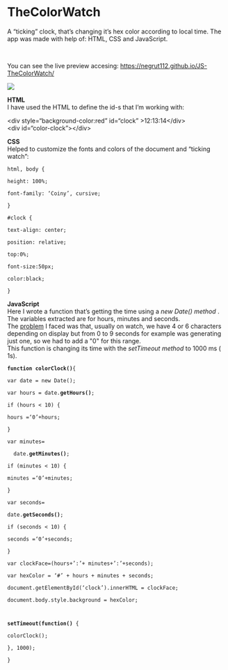 # TheColorWatch
<p>A “ticking” clock, that’s changing it’s hex color according to local time. The app was made with help of: HTML, CSS and JavaScript.</p>
<br>
<p>You can see the live preview accesing: <a href="https://negrut112.github.io/JS-TheColorWatch/">https://negrut112.github.io/JS-TheColorWatch/</a></p>

<img src="https://i.imgur.com/FhC2TOs.jpg"></img>

<b>HTML</b><br>
I have used the HTML to define the id-s that I’m working with:
<p>&lt;div style=“background-color:red” id=“clock” &gt;12:13:14&lt;/div&gt;<br>
&lt;div id=“color-clock”&gt;&lt;/div&gt;

<p><b>CSS</b><br> 
Helped to customize the fonts and colors of the document and “ticking watch”:<br>
  
<pre><code>html, body {<br>
height: 100%;<br>
font-family: ‘Coiny’, cursive;<br>
}<br>
#clock {<br>
text-align: center;<br>
position: relative;<br>
top:0%;<br>
font-size:50px;<br>
color:black;<br>
}<br></pre></code>

<b>JavaScript</b><br>
Here I wrote a function that’s getting the time using a <i>new Date() method</i> . The variables extracted are for hours, minutes and seconds.<br>
The <u>problem</u> I faced was that, usually on watch, we have 4 or 6 characters depending on display but from 0 to 9 seconds for example was generating just one, so we had to add a "0" for this range.<br>
This function is changing its time with the <i>setTimeout method</i> to 1000 ms ( 1s).</p>
<pre><code><b>function colorClock()</b>{<br>
var date = new Date();<br>
var hours = date.<b>getHours()</b>;<br>
if (hours &lt; 10) {<br>
hours =‘0’+hours;<br>
}<br>
var minutes=<br>
  date.<b>getMinutes()</b>;<br>
if (minutes &lt; 10) {<br>
minutes =‘0’+minutes;<br>
}<br>
var seconds=<br>
date.<b>getSeconds()</b>;<br>
if (seconds &lt; 10) {<br>
seconds =‘0’+seconds;<br>
}<br>
var clockFace=(hours+’:’+ minutes+’:’+seconds);<br>
var hexColor = ‘#’ + hours + minutes + seconds;<br>
document.getElementById(‘clock’).innerHTML = clockFace;<br>
document.body.style.background = hexColor;</p>
<p><b>setTimeout(function()</b> {<br>
colorClock();<br>
}, 1000);<br>
}<br></code></pre>
